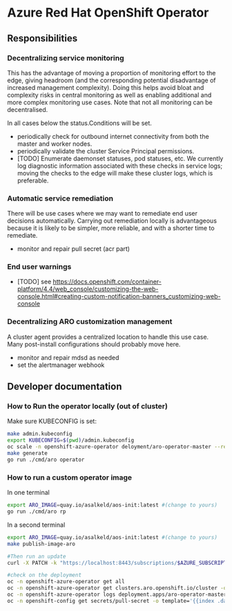 # Azure Red Hat OpenShift Operator

## Responsibilities

### Decentralizing service monitoring

This has the advantage of moving a proportion of monitoring effort to the edge,
giving headroom (and the corresponding potential disadvantage of increased
management complexity).  Doing this helps avoid bloat and complexity risks in
central monitoring as well as enabling additional and more complex monitoring
use cases.  Note that not all monitoring can be decentralised.

In all cases below the status.Conditions will be set.

* periodically check for outbound internet connectivity from both the master and worker nodes.
* periodically validate the cluster Service Principal permissions.
* [TODO] Enumerate daemonset statuses, pod statuses, etc.  We currently log diagnostic information associated with these checks in service logs; moving the checks to the edge will make these cluster logs, which is preferable.

### Automatic service remediation

There will be use cases where we may want to remediate end user decisions automatically.
Carrying out remediation locally is advantageous because it is likely to be simpler,
more reliable, and with a shorter time to remediate.

* monitor and repair pull secret (acr part)

### End user warnings

* [TODO] see https://docs.openshift.com/container-platform/4.4/web_console/customizing-the-web-console.html#creating-custom-notification-banners_customizing-web-console

### Decentralizing ARO customization management

A cluster agent provides a centralized location to handle this use case.  Many
post-install configurations should probably move here.

* monitor and repair mdsd as needed
* set the alertmanager webhook

## Developer documentation

### How to Run the operator locally (out of cluster)

Make sure KUBECONFIG is set:
```sh
make admin.kubeconfig
export KUBECONFIG=$(pwd)/admin.kubeconfig
oc scale -n openshift-azure-operator deloyment/aro-operator-master --replicas=0
make generate
go run ./cmd/aro operator
```

### How to run a custom operator image

In one terminal
```sh
export ARO_IMAGE=quay.io/asalkeld/aos-init:latest #(change to yours)
go run ./cmd/aro rp
```

In a second terminal
```sh
export ARO_IMAGE=quay.io/asalkeld/aos-init:latest #(change to yours)
make publish-image-aro

#Then run an update
curl -X PATCH -k "https://localhost:8443/subscriptions/$AZURE_SUBSCRIPTION_ID/resourceGroups/$RESOURCEGROUP/providers/Microsoft.RedHatOpenShift/openShiftClusters/$CLUSTER?api-version=admin" --header "Content-Type: application/json" -d "{}"

#check on the deployment
oc -n openshift-azure-operator get all
oc -n openshift-azure-operator get clusters.aro.openshift.io/cluster -o yaml
oc -n openshift-azure-operator logs deployment.apps/aro-operator-master
oc -n openshift-config get secrets/pull-secret -o template='{{index .data ".dockerconfigjson"}}' | base64 -d
```
